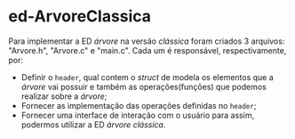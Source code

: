 # ed-ArvoreClassica

Para implementar a ED _árvore_ na versão _clássica_ foram criados 3 arquivos: "Arvore.h", "Arvore.c" e "main.c". Cada um é responsável, respectivamente, por:

* Definir o `header`, qual contem o _struct_ de modela os elementos que a _árvore_ vai possuir e também as operações(funções) que podemos realizar sobre a _árvore_;
* Fornecer as implementação das operações definidas no `header`;
* Fornecer uma interface de interação com o usuário para assim, podermos utilizar a ED _árvore clássica_.  
